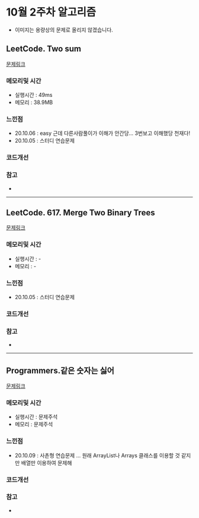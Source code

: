 # 10월 2주차 알고리즘

* 이미지는 용량상의 문제로 올리지 않겠습니다.

## LeetCode. Two sum

[문제링크](https://leetcode.com/problems/two-sum/)

### 메모리및 시간
* 실행시간 : 49ms
* 메모리 : 38.9MB 

### 느낀점
* 20.10.06 : easy 근데 다른사람풀이가 이해가 안간당... 3번보고 이해했당 천재다!
* 20.10.05 : 스터디 연습문제 

### 코드개선 


### 참고
*

---

## LeetCode. 617. Merge Two Binary Trees

[문제링크](https://leetcode.com/problems/merge-two-binary-trees/)

### 메모리및 시간
* 실행시간 : -
* 메모리 : - 

### 느낀점
* 20.10.05 : 스터디 연습문제 

### 코드개선 


### 참고
*

---

## Programmers.같은 숫자는 싫어 

[문제링크](https://programmers.co.kr/learn/courses/30/lessons/12906)

### 메모리및 시간
* 실행시간 : 문제주석 
* 메모리 : 문제주석 

### 느낀점
* 20.10.09 : 사촌형 연습문제 ... 원래 ArrayList나 Arrays 클래스를 이용할 것 같지만 배열만 이용하여 문제해

### 코드개선 


### 참고
*

